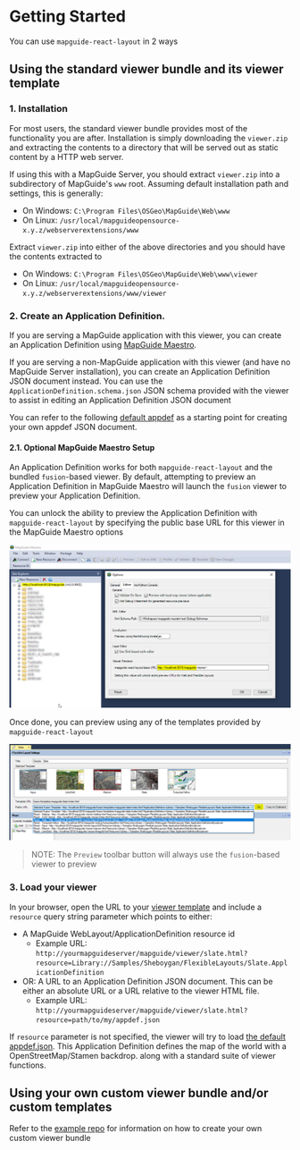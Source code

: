 # Getting Started

You can use `mapguide-react-layout` in 2 ways

## Using the standard viewer bundle and its viewer template

### 1. Installation

For most users, the standard viewer bundle provides most of the functionality you are after. Installation is simply downloading the `viewer.zip` and extracting the contents to a directory that will be served out as static content by a HTTP web server.

If using this with a MapGuide Server, you should extract `viewer.zip` into a subdirectory of MapGuide's `www` root. Assuming default installation path and settings, this is generally:

 * On Windows: `C:\Program Files\OSGeo\MapGuide\Web\www`
 * On Linux: `/usr/local/mapguideopensource-x.y.z/webserverextensions/www`

Extract `viewer.zip` into either of the above directories and you should have the contents extracted to

 * On Windows: `C:\Program Files\OSGeo\MapGuide\Web\www\viewer`
 * On Linux: `/usr/local/mapguideopensource-x.y.z/webserverextensions/www/viewer`

### 2. Create an Application Definition.

If you are serving a MapGuide application with this viewer, you can create an Application Definition using [MapGuide Maestro](https://github.com/jumpinjackie/mapguide-maestro).

If you are serving a non-MapGuide application with this viewer (and have no MapGuide Server installation), you can create an Application Definition JSON document instead. You can use the `ApplicationDefinition.schema.json` JSON schema provided with the viewer to assist in editing an Application Definition JSON document

You can refer to the following [default appdef](https://github.com/jumpinjackie/mapguide-react-layout/blob/master/viewer/appdef.json) as a starting point for creating your own appdef JSON document.

#### 2.1. Optional MapGuide Maestro Setup

An Application Definition works for both `mapguide-react-layout` and the bundled `fusion`-based viewer. By default, attempting to preview an Application Definition in MapGuide Maestro will launch the `fusion` viewer to preview your Application Definition.

You can unlock the ability to preview the Application Definition with `mapguide-react-layout` by specifying the public base URL for this viewer in the MapGuide Maestro options

![](https://github.com/jumpinjackie/mapguide-react-layout/raw/master/docs_dev/content/mrl_base_url.png)

Once done, you can preview using any of the templates provided by `mapguide-react-layout`

![](https://github.com/jumpinjackie/mapguide-react-layout/raw/master/docs_dev/content/mrl_template_preview.png)

> NOTE: The `Preview` toolbar button will always use the `fusion`-based viewer to preview

### 3. Load your viewer

In your browser, open the URL to your [viewer template](TEMPLATES.md) and include a `resource` query string parameter which points to either:

 * A MapGuide WebLayout/ApplicationDefinition resource id
    * Example URL: `http://yourmapguideserver/mapguide/viewer/slate.html?resource=Library://Samples/Sheboygan/FlexibleLayouts/Slate.ApplicationDefinition`
 * OR: A URL to an Application Definition JSON document. This can be either an absolute URL or a URL relative to the viewer HTML file. 
    * Example URL: `http://yourmapguideserver/mapguide/viewer/slate.html?resource=path/to/my/appdef.json`

If `resource` parameter is not specified, the viewer will try to load [the default appdef.json](https://github.com/jumpinjackie/mapguide-react-layout/blob/master/viewer/appdef.json). This Application Definition defines the map of the world with a OpenStreetMap/Stamen backdrop. along with a standard suite of viewer functions.

## Using your own custom viewer bundle and/or custom templates

Refer to the [example repo](https://github.com/jumpinjackie/mapguide-react-layout-example) for information on how to create your own custom viewer bundle